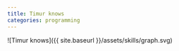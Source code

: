 ```yaml
---
title: Timur knows
categories: programming
---
```

![Timur knows]({{ site.baseurl }}/assets/skills/graph.svg)
